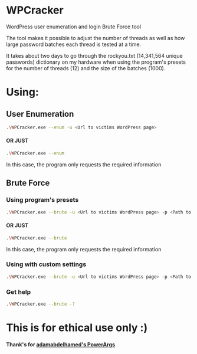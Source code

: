 # WPCracker

WordPress user enumeration and login Brute Force tool

The tool makes it possible to adjust the number of threads as well as how large password batches each thread is tested at a time.

It takes about two days to go through the rockyou.txt (14,341,564 unique passwords) dictionary on my hardware when using the program's presets for the number of threads (12) and the size of the batches (1000).

# Using:

## User Enumeration
```Bash
.\WPCracker.exe --enum -u <Url to victims WordPress page>
```
#### OR JUST
```Bash
.\WPCracker.exe --enum
```
In this case, the program only requests the required information

## Brute Force

### Using program's presets
```Bash
.\WPCracker.exe --brute -u <Url to victims WordPress page> -p <Path to wordlist> -n <Username>
```
#### OR JUST
```Bash
.\WPCracker.exe --brute
```
In this case, the program only requests the required information

### Using with custom settings
```Bash
.\WPCracker.exe --brute -u <Url to victims WordPress page> -p <Path to wordlist> -n <Username> -t <Max threads> -c <Batch maximum size>
```

### Get help
```Bash
.\WPCracker.exe --brute -?
```

# This is for ethical use only :)

#### Thank's for [adamabdelhamed's PowerArgs](https://github.com/adamabdelhamed/PowerArgs "PowerArgs")
